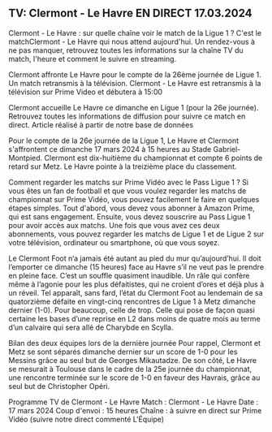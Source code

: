 <h2>TV: Clermont - Le Havre EN DIRECT 17.03.2024</h2>

Clermont - Le Havre : sur quelle chaîne voir le match de la Ligue 1 ?
C'est le matchClermont - Le Havre qui nous attend aujourd'hui. Un rendez-vous à ne pas manquer, retrouvez toutes les informations sur la chaîne TV du match, l'heure et comment le suivre en streaming.

Clermont affronte Le Havre pour le compte de la 26ème journée de Ligue 1. Un match retransmis à la télévision. Clermont - Le Havre est retransmis à la télévision sur Prime Video et débutera à 15:00

Clermont accueille Le Havre ce dimanche en Ligue 1 (pour la 26e journée). Retrouvez toutes les informations de diffusion pour suivre ce match en direct.
Article réalisé à partir de notre base de données

Pour le compte de la 26e journée de la Ligue 1, Le Havre et Clermont s'affrontent ce dimanche 17 mars 2024 à 15 heures au Stade Gabriel-Montpied. Clermont est dix-huitième du championnat et compte 6 points de retard sur Metz. Le Havre pointe à la treizième place du classement.

Comment regarder les matchs sur Prime Vidéo avec le Pass Ligue 1 ?
Si vous êtes un fan de football et que vous voulez regarder les matchs de championnat sur Prime Vidéo, vous pouvez facilement le faire en quelques étapes simples. Tout d'abord, vous devez vous abonner à Amazon Prime, qui est sans engagement. Ensuite, vous devez souscrire au Pass Ligue 1 pour avoir accès aux matchs. Une fois que vous avez ces deux abonnements, vous pouvez regarder les matchs de Ligue 1 et de Ligue 2 sur votre télévision, ordinateur ou smartphone, où que vous soyez.

Le Clermont Foot n‘a jamais été autant au pied du mur qu’aujourd’hui. Il doit l’emporter ce dimanche (15 heures) face au Havre s’il ne veut pas le prendre en pleine face.
C’est un souffle quasiment inaudible. Un râle qui confère même à l’agonie pour les plus défaitistes, qui ne croient d’ores et déjà plus à un réveil. Tel apparaît, sans fard, l’état du Clermont Foot au lendemain de sa quatorzième défaite en vingt-cinq rencontres de Ligue 1 à Metz dimanche dernier (1-0). Pour beaucoup, celle de trop. Celle qui pose de façon quasi certaine les bases d’une reprise en L2 dans moins de quatre mois au terme d’un calvaire qui sera allé de Charybde en Scylla.

Bilan des deux équipes lors de la dernière journée
Pour rappel, Clermont et Metz se sont séparés dimanche dernier sur un score de 1-0 pour les Messins grâce au seul but de Georges Mikautadze. De son côté, Le Havre se mesurait à Toulouse dans le cadre de la 25e journée du championnat, une rencontre terminée sur le score de 1-0 en faveur des Havrais, grâce au seul but de Christopher Opéri.

Programme TV de Clermont - Le Havre
Match : Clermont - Le Havre
Date : 17 mars 2024
Coup d'envoi : 15 heures
Chaîne : à suivre en direct sur Prime Vidéo (suivre notre direct commenté L'Équipe)
